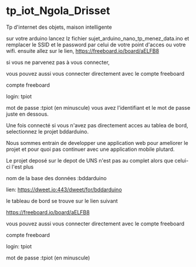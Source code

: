 # tp_iot_Ngola_Drisset
Tp d'internet des objets, maison intelligente

sur votre arduino lancez lz fichier sujet_arduino_nano_tp_menez_data.ino et remplacer le SSID et le password par celui de votre point d'acces ou votre wifi.
ensuite allez sur le lien, https://freeboard.io/board/aELFB8

si vous ne parvenez pas à vous connecter,

vous pouvez aussi vous connecter directement avec le compte freeboard

compte freeboard
 
login: tpiot

mot de passe :tpiot (en minuscule)
vous avez l'identifiant et le mot de passe juste en dessous.

Une fois connecté si vous n'avez pas directement acces au tablea de bord, selectionnez le projet bddarduino.

Nous sommes entrain de developper une application web pour ameliorer le projet et pour quoi pas continuer avec une application mobile 
plutard.

Le projet deposé sur le depot de UNS n'est pas au complet alors que celui-ci l'est plus 


nom de la base des données :bddarduino

lien: https://dweet.io:443/dweet/for/bddarduino


le tableau de bord se trouve sur le lien suivant

https://freeboard.io/board/aELFB8


vous pouvez aussi vous connecter directement avec le compte freeboard

compte freeboard
 
login: tpiot

mot de passe :tpiot (en minuscule)

